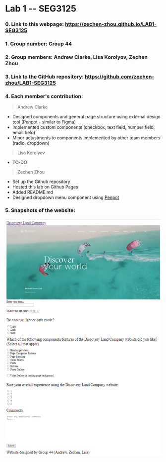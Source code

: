 # Lab 1 -- SEG3125

### 0. Link to this webpage: https://zechen-zhou.github.io/LAB1-SEG3125
### 1. Group number: Group 44
### 2. Group members: Andrew Clarke, Lisa Korolyov, Zechen Zhou
### 3. Link to the GitHub repository: https://github.com/zechen-zhou/LAB1-SEG3125
### 4. Each member's contribution:

>Andrew Clarke
* Designed components and general page structure using external design tool (Penpot - similar to Figma)
* Implemented custom components (checkbox, text field, number field, email field)
* Minor adjustments to components implemented by other team members (radio, dropdown)

>Lisa Korolyov
* TO-DO

>Zechen Zhou
* Set up the Github repository
* Hosted this lab on Github Pages
* Added README.md
* Designed dropdown menu component using [Penpot](https://penpot.app/)

### 5. Snapshots of the website: 
  ![](/Docs/Images/snapshot.png)